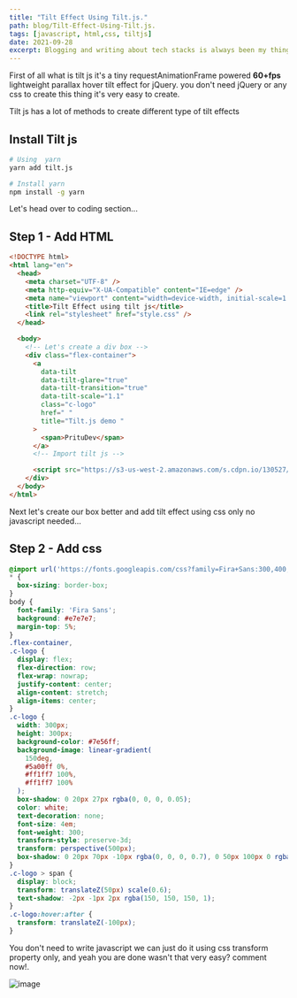 ```yaml
---
title: "Tilt Effect Using Tilt.js."
path: blog/Tilt-Effect-Using-Tilt.js.
tags: [javascript, html,css, tiltjs]
date: 2021-09-28
excerpt: Blogging and writing about tech stacks is always been my thing. I like to experiment with different technologies and write my views on them. Web technologies has always been my passion. Check my blog for codebits on various web technologies.
---
```



First of all what is tilt js it's a tiny requestAnimationFrame powered **60+fps** lightweight parallax hover tilt effect for jQuery. you don't need jQuery or any css to create this thing it's very easy to create.

Tilt js has a lot of methods to create different type of tilt effects

## Install Tilt js

```bash
# Using  yarn
yarn add tilt.js
```

```bash
# Install yarn
npm install -g yarn
```


Let's head over to coding section...

## Step 1 - Add HTML

```html
<!DOCTYPE html>
<html lang="en">
  <head>
    <meta charset="UTF-8" />
    <meta http-equiv="X-UA-Compatible" content="IE=edge" />
    <meta name="viewport" content="width=device-width, initial-scale=1.0" />
    <title>Tilt Effect using tilt js</title>
    <link rel="stylesheet" href="style.css" />
  </head>

  <body>
    <!-- Let's create a div box -->
    <div class="flex-container">
      <a
        data-tilt
        data-tilt-glare="true"
        data-tilt-transition="true"
        data-tilt-scale="1.1"
        class="c-logo"
        href=" "
        title="Tilt.js demo "
      >
        <span>PrituDev</span>
      </a>
      <!-- Import tilt js -->

      <script src="https://s3-us-west-2.amazonaws.com/s.cdpn.io/130527/vanilla-tilt.min.js"></script>
    </div>
  </body>
</html>
```

Next let's create our box better and add tilt effect using css only no javascript needed...

## Step 2 - Add css

```css
@import url('https://fonts.googleapis.com/css?family=Fira+Sans:300,400,500,600,700');
* {
  box-sizing: border-box;
}
body {
  font-family: 'Fira Sans';
  background: #e7e7e7;
  margin-top: 5%;
}
.flex-container,
.c-logo {
  display: flex;
  flex-direction: row;
  flex-wrap: nowrap;
  justify-content: center;
  align-content: stretch;
  align-items: center;
}
.c-logo {
  width: 300px;
  height: 300px;
  background-color: #7e56ff;
  background-image: linear-gradient(
    150deg,
    #5a00ff 0%,
    #ff1ff7 100%,
    #ff1ff7 100%
  );
  box-shadow: 0 20px 27px rgba(0, 0, 0, 0.05);
  color: white;
  text-decoration: none;
  font-size: 4em;
  font-weight: 300;
  transform-style: preserve-3d;
  transform: perspective(500px);
  box-shadow: 0 20px 70px -10px rgba(0, 0, 0, 0.7), 0 50px 100px 0 rgba(0, 0, 0, 0.2);
}
.c-logo > span {
  display: block;
  transform: translateZ(50px) scale(0.6);
  text-shadow: -2px -1px 2px rgba(150, 150, 150, 1);
}
.c-logo:hover:after {
  transform: translateZ(-100px);
}
```

You don't need to write javascript we can just do it using css transform property only, and yeah you are done wasn't that very easy? comment now!.

<p align="center">

![image](https://dev-to-uploads.s3.amazonaws.com/uploads/articles/0078kp928zrg6rou0r0u.png)

</p>